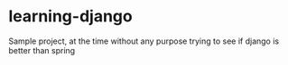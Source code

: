 # learning-django
Sample project, at the time without any purpose trying to see if django is better than spring
